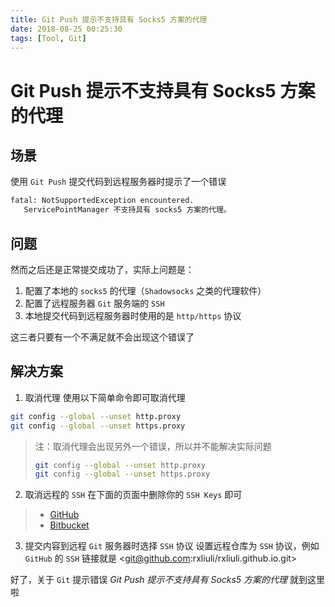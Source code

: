 ```yaml
---
title: Git Push 提示不支持具有 Socks5 方案的代理
date: 2018-08-25 00:25:30
tags: [Tool, Git]
---
```

# Git Push 提示不支持具有 Socks5 方案的代理

## 场景

使用 `Git Push` 提交代码到远程服务器时提示了一个错误

```bash
fatal: NotSupportedException encountered.
   ServicePointManager 不支持具有 socks5 方案的代理。
```

## 问题

然而之后还是正常提交成功了，实际上问题是：

1. 配置了本地的 `socks5` 的代理（`Shadowsocks` 之类的代理软件）
2. 配置了远程服务器 `Git` 服务端的 `SSH`
3. 本地提交代码到远程服务器时使用的是 `http/https` 协议

这三者只要有一个不满足就不会出现这个错误了

## 解决方案

1. 取消代理
  使用以下简单命令即可取消代理

  ```bash
  git config --global --unset http.proxy
  git config --global --unset https.proxy
  ```

  > 注：取消代理会出现另外一个错误，所以并不能解决实际问题
  > ```bash
  > git config --global --unset http.proxy
  > git config --global --unset https.proxy
  > ```
2. 取消远程的 `SSH`
  在下面的页面中删除你的 `SSH Keys` 即可
  >- [GitHub](https://github.com/settings/keys)
  >- [Bitbucket](https://bitbucket.org/account/user/your_username/ssh-keys/)
  
3. 提交内容到远程 `Git` 服务器时选择 `SSH` 协议
  设置远程仓库为 `SSH` 协议，例如 `GitHub` 的 `SSH` 链接就是 <git@github.com:rxliuli/rxliuli.github.io.git>

好了，关于 `Git` 提示错误 *Git Push 提示不支持具有 Socks5 方案的代理* 就到这里啦
